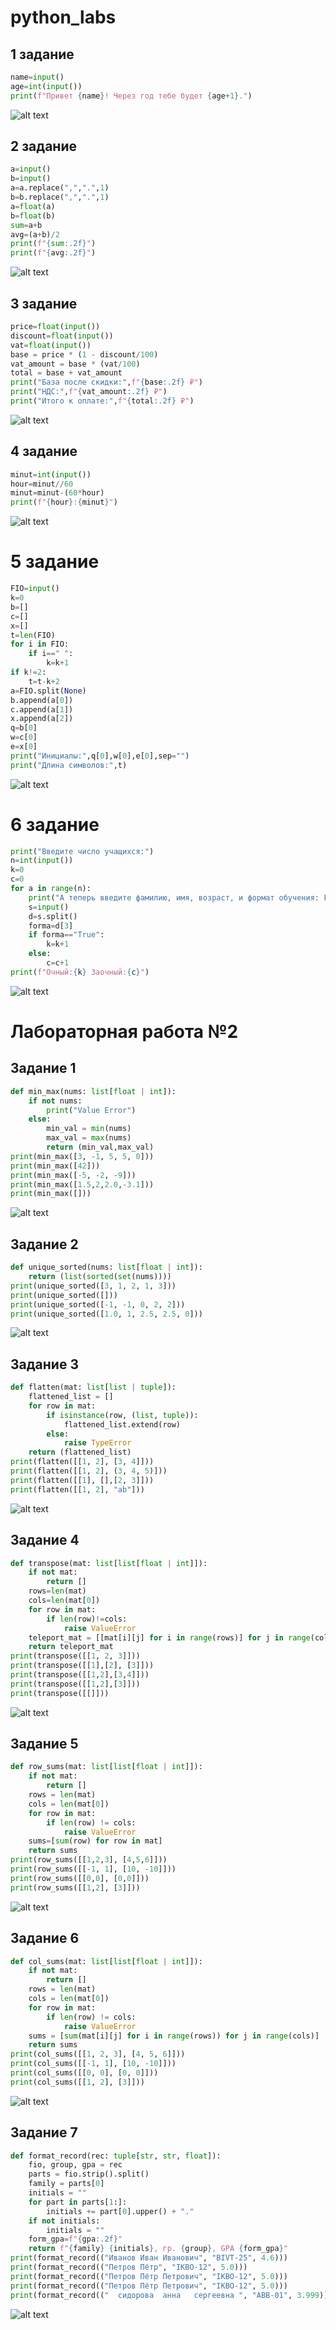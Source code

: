 # python_labs

## 1 задание
```python
name=input()
age=int(input())
print(f"Привет {name}! Через год тебе будет {age+1}.")
```

![alt text](src/images/lab01/ex01.png)

## 2 задание
``` python
a=input()
b=input()
a=a.replace(",",".",1)
b=b.replace(",",".",1)
a=float(a)
b=float(b)
sum=a+b
avg=(a+b)/2
print(f"{sum:.2f}")
print(f"{avg:.2f}")
```
![alt text](src/images/lab01/ex02.png)

## 3 задание

```python
price=float(input())
discount=float(input())
vat=float(input())
base = price * (1 - discount/100)
vat_amount = base * (vat/100)
total = base + vat_amount
print("База после скидки:",f"{base:.2f} ₽")
print("НДС:",f"{vat_amount:.2f} ₽")
print("Итого к оплате:",f"{total:.2f} ₽")
```
![alt text](src/images/lab01/ex03.png)
## 4 задание
```python
minut=int(input())
hour=minut//60
minut=minut-(60*hour)
print(f"{hour}:{minut}")
```

![alt text](src/images/lab01/ex04.png)


# 5 задание

```python
FIO=input()
k=0
b=[]
c=[]
x=[]
t=len(FIO)
for i in FIO:
    if i==" ":
        k=k+1
if k!=2:
    t=t-k+2
a=FIO.split(None)
b.append(a[0])
c.append(a[1])
x.append(a[2])
q=b[0]
w=c[0]
e=x[0]
print("Инициалы:",q[0],w[0],e[0],sep="")
print("Длина символов:",t)
```
![alt text](src/images/lab01/ex05.png)

# 6 задание
```python
print("Введите число учащихся:")
n=int(input())
k=0
c=0
for a in range(n):
    print("А теперь введите фамилию, имя, возраст, и формат обучения: False ot True")
    s=input()
    d=s.split()
    forma=d[3]
    if forma=="True":
        k=k+1
    else:
        c=c+1
print(f"Очный:{k} Заочный:{c}")
```
![alt text](src/images/lab01/ex06.png)




# Лабораторная работа №2
## Задание 1
```python
def min_max(nums: list[float | int]):
    if not nums:
        print("Value Error")
    else:
        min_val = min(nums)
        max_val = max(nums)
        return (min_val,max_val)
print(min_max([3, -1, 5, 5, 0]))
print(min_max([42]))
print(min_max([-5, -2, -9]))
print(min_max([1.5,2,2.0,-3.1]))
print(min_max([]))
```
![alt text](src/images/lab02/lab02ex01.png)

## Задание 2
```python
def unique_sorted(nums: list[float | int]):
    return (list(sorted(set(nums))))
print(unique_sorted([3, 1, 2, 1, 3]))
print(unique_sorted([]))
print(unique_sorted([-1, -1, 0, 2, 2]))
print(unique_sorted([1.0, 1, 2.5, 2.5, 0]))
```
![alt text](src/images/lab02/lab02ex02.png)

## Задание 3
```python
def flatten(mat: list[list | tuple]):
    flattened_list = []
    for row in mat:
        if isinstance(row, (list, tuple)):
            flattened_list.extend(row)
        else:
            raise TypeError
    return (flattened_list)
print(flatten([[1, 2], [3, 4]]))
print(flatten([[1, 2], (3, 4, 5)]))
print(flatten([[1], [],[2, 3]]))
print(flatten([[1, 2], "ab"]))
```
![alt text](src/images/lab02/lab02ex03.png)

## Задание 4
```python
def transpose(mat: list[list[float | int]]):
    if not mat:
        return []
    rows=len(mat)
    cols=len(mat[0])
    for row in mat:
        if len(row)!=cols:
            raise ValueError
    teleport_mat = [[mat[i][j] for i in range(rows)] for j in range(cols)]
    return teleport_mat
print(transpose([[1, 2, 3]]))
print(transpose([[1],[2], [3]]))
print(transpose([[1,2],[3,4]]))
print(transpose([[1,2],[3]]))
print(transpose([[]]))
```
![alt text](src/images/lab02/lab02ex04.png)

## Задание 5
```python
def row_sums(mat: list[list[float | int]]):
    if not mat:
        return []
    rows = len(mat)
    cols = len(mat[0])
    for row in mat:
        if len(row) != cols:
            raise ValueError
    sums=[sum(row) for row in mat]
    return sums
print(row_sums([[1,2,3], [4,5,6]]))
print(row_sums([[-1, 1], [10, -10]]))
print(row_sums([[0,0], [0,0]]))
print(row_sums([[1,2], [3]]))
```
![alt text](src/images/lab02/lab02ex05.png)

## Задание 6
```python
def col_sums(mat: list[list[float | int]]):
    if not mat:
        return []
    rows = len(mat)
    cols = len(mat[0])
    for row in mat:
        if len(row) != cols:
            raise ValueError
    sums = [sum(mat[i][j] for i in range(rows)) for j in range(cols)]
    return sums
print(col_sums([[1, 2, 3], [4, 5, 6]]))
print(col_sums([[-1, 1], [10, -10]]))
print(col_sums([[0, 0], [0, 0]]))
print(col_sums([[1, 2], [3]]))
```
![alt text](src/images/lab02/lab02ex06.png)

## Задание 7
```python
def format_record(rec: tuple[str, str, float]):
    fio, group, gpa = rec
    parts = fio.strip().split()
    family = parts[0]
    initials = ""
    for part in parts[1:]:
        initials += part[0].upper() + "."
    if not initials:
        initials = ""
    form_gpa=f"{gpa:.2f}"
    return f"{family} {initials}, гр. {group}, GPA {form_gpa}"
print(format_record(("Иванов Иван Иванович", "BIVT-25", 4.6)))
print(format_record(("Петров Пётр", "IKBO-12", 5.0)))
print(format_record(("Петров Пётр Петрович", "IKBO-12", 5.0)))
print(format_record(("Петров Пётр Петрович", "IKBO-12", 5.0)))
print(format_record(("  сидорова  анна   сергеевна ", "ABB-01", 3.999)))
```
![alt text](src/images/lab02/lab02ex07.png)